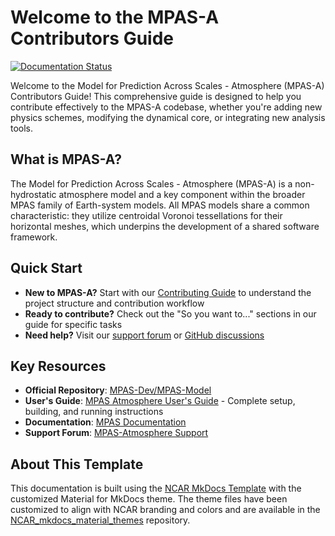 # Welcome to the MPAS-A Contributors Guide

[![Documentation Status](https://readthedocs.org/projects/mpas-contributors-guide/badge/?version=latest)](https://mpas-contributors-guide.readthedocs.io/en/latest/?badge=latest)

Welcome to the Model for Prediction Across Scales - Atmosphere (MPAS-A) Contributors Guide! This comprehensive guide is designed to help you contribute effectively to the MPAS-A codebase, whether you're adding new physics schemes, modifying the dynamical core, or integrating new analysis tools.

## What is MPAS-A?

The Model for Prediction Across Scales - Atmosphere (MPAS-A) is a non-hydrostatic atmosphere model and a key component within the broader MPAS family of Earth-system models. All MPAS models share a common characteristic: they utilize centroidal Voronoi tessellations for their horizontal meshes, which underpins the development of a shared software framework.

## Quick Start

- **New to MPAS-A?** Start with our [Contributing Guide](CONTRIBUTING.md) to understand the project structure and contribution workflow
- **Ready to contribute?** Check out the "So you want to..." sections in our guide for specific tasks
- **Need help?** Visit our [support forum](http://forum.mmm.ucar.edu/) or [GitHub discussions](https://github.com/MPAS-Dev/MPAS-Model/discussions)

## Key Resources

- **Official Repository**: [MPAS-Dev/MPAS-Model](https://github.com/MPAS-Dev/MPAS-Model)
- **User's Guide**: [MPAS Atmosphere User's Guide](https://www2.mmm.ucar.edu/projects/mpas/site/documentation/users_guide.html) - Complete setup, building, and running instructions
- **Documentation**: [MPAS Documentation](https://mpas-dev.github.io/)
- **Support Forum**: [MPAS-Atmosphere Support](http://forum.mmm.ucar.edu/)

## About This Template

This documentation is built using the [NCAR MkDocs Template](https://github.com/NCAR/NCAR_mkdocs_template) with the customized Material for MkDocs theme. The theme files have been customized to align with NCAR branding and colors and are available in the [NCAR_mkdocs_material_themes](https://github.com/NCAR/NCAR_mkdocs_material_themes) repository.

